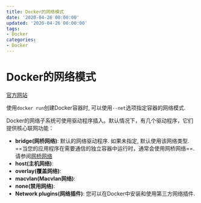 ```yaml
---
title: Docker的网络模式
date: '2020-04-26 00:00:00'
updated: '2020-04-26 00:00:00'
tags:
- Docker
categories:
- Docker
---
```

# Docker的网络模式

[官方网站](https://docs.docker.com/network/)

使用`docker run`创建Docker容器时, 可以使用`--net`选项指定容器的网络模式.

Docker的网络子系统可使用驱动程序插入。默认情况下，有几个驱动程序，它们提供核心联网功能：
- **bridge(网桥网络)**: 默认的网络驱动程序. 如果未指定, 默认使用该网络类型. ==当您的应用程序在需要通信的独立容器中运行时，通常会使用网桥网络==. 请参阅[网桥网络](https://docs.docker.com/network/bridge/)
- **host(主机网络)**: 
- **overlay(覆盖网络)**: 
- **macvlan(Macvlan网络)**:
- **none(禁用网络)**:
- **Network plugins(网络插件)**: 您可以在Docker中安装和使用第三方网络插件.

